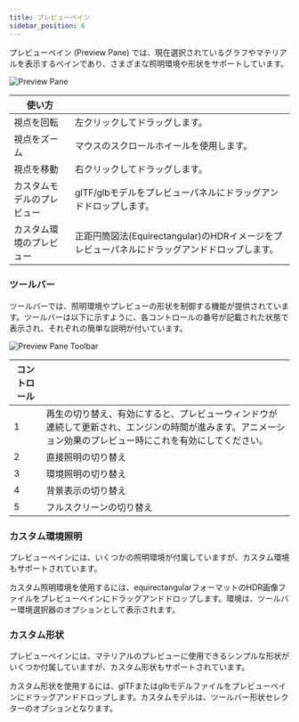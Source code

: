 ```yaml
---
title: プレビューペイン
sidebar_position: 6
---
```


プレビューペイン (Preview Pane) では、現在選択されているグラフやマテリアルを表示するペインであり、さまざまな照明環境や形状をサポートしています。

![Preview Pane](/images/shader-editor/preview-pane.png)

| 使い方 |  |
|---|---|
| 視点を回転 | 左クリックしてドラッグします。 |
| 視点をズーム | マウスのスクロールホイールを使用します。 |
| 視点を移動 | 右クリックしてドラッグします。 |
| カスタムモデルのプレビュー | glTF/glbモデルをプレビューパネルにドラッグアンドドロップします。 |
| カスタム環境のプレビュー | 正距円筒図法(Equirectangular)のHDRイメージをプレビューパネルにドラッグアンドドロップします。 |

### ツールバー

ツールバーでは、照明環境やプレビューの形状を制御する機能が提供されています。ツールバーは以下に示すように、各コントロールの番号が記載された状態で表示され、それぞれの簡単な説明が付いています。

![Preview Pane Toolbar](/images/shader-editor/preview-pane-toolbar.png)

| コントロール | |
|---|---|
| 1 | 再生の切り替え、有効にすると、プレビューウィンドウが連続して更新され、エンジンの時間が進みます。アニメーション効果のプレビュー時にこれを有効にしてください。
| 2 | 直接照明の切り替え |
| 3 | 環境照明の切り替え |
| 4 | 背景表示の切り替え |
| 5 | フルスクリーンの切り替え |

### カスタム環境照明

プレビューペインには、いくつかの照明環境が付属していますが、カスタム環境もサポートされています。

カスタム照明環境を使用するには、equirectangularフォーマットのHDR画像ファイルをプレビューペインにドラッグアンドドロップします。環境は、ツールバー環境選択器のオプションとして表示されます。

### カスタム形状

プレビューペインには、マテリアルのプレビューに使用できるシンプルな形状がいくつか付属していますが、カスタム形状もサポートされています。

カスタム形状を使用するには、glTFまたはglbモデルファイルをプレビューペインにドラッグアンドドロップします。カスタムモデルは、ツールバー形状セレクターのオプションとなります。
